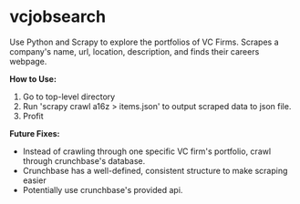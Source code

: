 vcjobsearch
===========

Use Python and Scrapy to explore the portfolios of VC Firms.
Scrapes a company's name, url, location, description, and finds their careers webpage.


**How to Use:**
1. Go to top-level directory
2. Run 'scrapy crawl a16z > items.json' to output scraped data to json file.
3. Profit


**Future Fixes:**
- Instead of crawling through one specific VC firm's portfolio, crawl through crunchbase's database.
- Crunchbase has a well-defined, consistent structure to make scraping easier
- Potentially use crunchbase's provided api.
